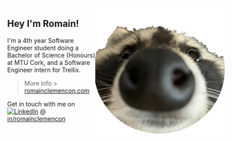 <img align="right" width="300px" src="./assets/racoon-round.png" />

## Hey I'm Romain!


I'm a 4th year Software Engineer student doing a Bachelor of Science (Honours) at MTU Cork, and a Software Engineer intern for Trellix.

> More info > [romainclemencon.com](https://www.romainclemencon.com/ "romainclemencon.com")

Get in touch with me on [![LinkedIn](https://img.shields.io/badge/linkedin-%230077B5.svg?&style=flat&logo=linkedin&logoColor=white)](https://www.linkedin.com/in/romainclemencon/) @ [in/romainclemencon](https://www.linkedin.com/in/romainclemencon/ "in/romainclemencon")



